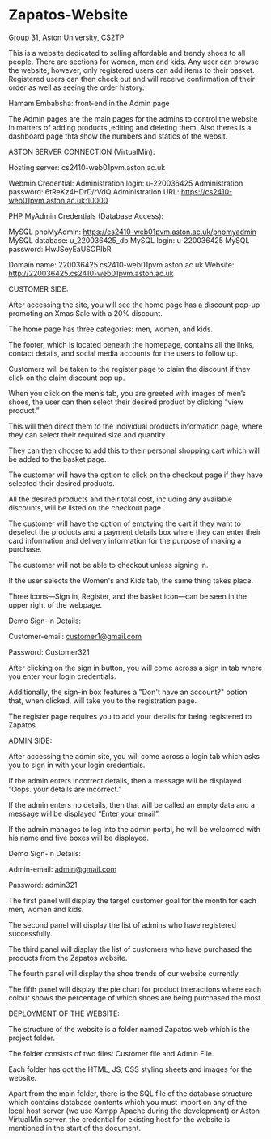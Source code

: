 # Zapatos-Website
Group 31, Aston University, CS2TP

This is a website dedicated to selling affordable and trendy shoes to all people. There are sections for women, men and kids.
Any user can browse the website, however, only registered users can add items to their basket. Registered users can then check out and will receive confirmation of their order as well as seeing the order history.

Hamam Embabsha: front-end in the Admin page 

The Admin pages are the main pages for the admins to control the website in matters of adding products ,editing and deleting them. Also theres is a dashboard page thta show the numbers and statics of the websit.

ASTON SERVER CONNECTION (VirtualMin): 

Hosting server:          cs2410-web01pvm.aston.ac.uk 
 

Webmin Credential: 
Administration login:    u-220036425 
Administration password: 6tReKz4HDrD/rVdQ 
Administration URL:      https://cs2410-web01pvm.aston.ac.uk:10000 

PHP MyAdmin Credentials (Database Access): 

MySQL phpMyAdmin:        https://cs2410-web01pvm.aston.ac.uk/phpmyadmin 
MySQL database:          u_220036425_db 
MySQL login:             u-220036425 
MySQL password:          HwJSeyEaUSOPIbR 
 
Domain name:             220036425.cs2410-web01pvm.aston.ac.uk 
Website:                 http://220036425.cs2410-web01pvm.aston.ac.uk 

 

 

CUSTOMER SIDE: 

After accessing the site, you will see the home page has a discount pop-up promoting an Xmas Sale with a 20% discount. 

The home page has three categories: men, women, and kids.  

The footer, which is located beneath the homepage, contains all the links, contact details, and social media accounts for the users to follow up.  

 

Customers will be taken to the register page to claim the discount if they click on the claim discount pop up.  

 

 

When you click on the men’s tab, you are greeted with images of men’s shoes, the user can then select their desired product by clicking “view product.” 

This will then direct them to the individual products information page, where they can select their required size and quantity. 

 

 They can then choose to add this to their personal shopping cart which will be added to the basket page.  

The customer will have the option to click on the checkout page if they have selected their desired products.  

All the desired products and their total cost, including any available discounts, will be listed on the checkout page.  

The customer will have the option of emptying the cart if they want to deselect the products and a payment details box where they can enter their card information and delivery information for the purpose of making a purchase.  

The customer will not be able to checkout unless signing in.  

 

If the user selects the Women's and Kids tab, the same thing takes place. 

 

 

Three icons—Sign in, Register, and the basket icon—can be seen in the upper right of the webpage.  

Demo Sign-in Details: 

Customer-email: customer1@gmail.com 

Password: Customer321 

 

After clicking on the sign in button, you will come across a sign in tab where you enter your login credentials.  

Additionally, the sign-in box features a "Don't have an account?" option that, when clicked, will take you to the registration page.  

 

The register page requires you to add your details for being registered to Zapatos.  

 

 

 ADMIN SIDE: 

After accessing the admin site, you will come across a login tab which asks you to sign in with your login credentials.  

If the admin enters incorrect details, then a message will be displayed “Oops. your details are incorrect.” 

If the admin enters no details, then that will be called an empty data and a message will be displayed “Enter your email”.  

If the admin manages to log into the admin portal, he will be welcomed with his name and five boxes will be displayed. 

Demo Sign-in Details: 

Admin-email: admin@gmail.com 

Password: admin321 

The first panel will display the target customer goal for the month for each men, women and kids.  

The second panel will display the list of admins who have registered successfully.  

 The third panel will display the list of customers who have purchased the products from the Zapatos website.  

The fourth panel will display the shoe trends of our website currently.  

The fifth panel will display the pie chart for product interactions where each colour shows the percentage of which shoes are being purchased the most. 

 

 

DEPLOYMENT OF THE WEBSITE: 

The structure of the website is a folder named Zapatos web which is the project folder.  

The folder consists of two files: Customer file and Admin File. 

Each folder has got the HTML, JS, CSS styling sheets and images for the website.  

Apart from the main folder, there is the SQL file of the database structure which contains database contents which you must import on any of the local host server (we use Xampp Apache during the development) or Aston VirtualMin server, the credential for existing host for the website is mentioned in the start of the document.  
